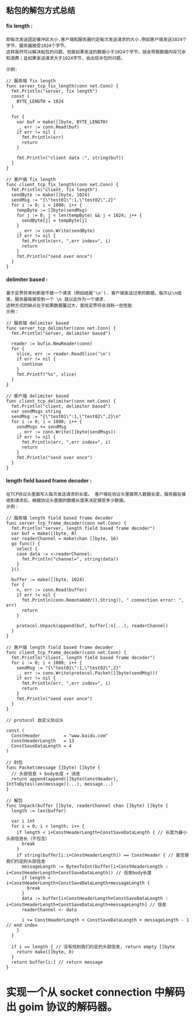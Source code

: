
  
##  粘包的解包方式总结  
  #### fix length :  
    即每次发送固定缓冲区大小.客户端和服务器约定每次发送请求的大小.例如客户端发送1024个字节，服务器接受1024个字节。  
    这样虽然可以解决粘包的问题，但是如果发送的数据小于1024个字节，就会导致数据内存冗余和浪费；且如果发送请求大于1024字节，会出现半包的问题。  
    
    示例:  

    // 服务端 fix length
    func server_tcp_fix_length(conn net.Conn) {
      fmt.Println("server, fix length")
      const (
        BYTE_LENGTH = 1024
      )

      for {
        var buf = make([]byte, BYTE_LENGTH)
        _, err := conn.Read(buf)
        if err != nil {
          fmt.Println(err)
          return
        }

        fmt.Println("client data :", string(buf))
      }
    }

    // 客户端 fix length
    func client_tcp_fix_length(conn net.Conn) {
      fmt.Println("client, fix length")
      sendByte := make([]byte, 1024)
      sendMsg := "{\"test01\":1,\"test02\",2}"
      for i := 0; i < 1000; i++ {
        tempByte := []byte(sendMsg)
        for j := 0; j < len(tempByte) && j < 1024; j++ {
          sendByte[j] = tempByte[j]
        }
        _, err := conn.Write(sendByte)
        if err != nil {
          fmt.Println(err, ",err index=", i)
          return
        }
        fmt.Println("send over once")
      }
    }


  #### delimiter based : 
    基于定界符来判断是不是一个请求（例如结尾'\n'). 客户端发送过来的数据，每次以\n结束，服务器每接受到一个 \n 就以此作为一个请求.  
    这种方式的缺点在于如果数据量过大，查找定界符会消耗一些性能
    示例：  

    // 服务端 delimiter based
    func server_tcp_delimiter(conn net.Conn) {
      fmt.Println("server, delimiter based")

      reader := bufio.NewReader(conn)
      for {
        slice, err := reader.ReadSlice('\n')
        if err != nil {
          continue
        }
        fmt.Printf("%s", slice)
      }
    }

    // 客户端 delimiter based
    func client_tcp_delimiter(conn net.Conn) {
      fmt.Println("client, delimiter based")
      var sendMsgs string
      sendMsg := "{\"test01\":1,\"test02\",2}\n"
      for i := 0; i < 1000; i++ {
        sendMsgs += sendMsg
        _, err := conn.Write([]byte(sendMsgs))
        if err != nil {
          fmt.Println(err, ",err index=", i)
          return
        }
        fmt.Println("send over once")
      }
    }

  #### length field based frame decoder :  
    在TCP协议头里面写入每次发送请求的长度。 客户端在协议头里面带入数据长度，服务器在接收到请求后，根据协议头里面的数据长度来决定接受多少数据。
    示例：  

    // 服务端 length field based frame decoder
    func server_tcp_frame_decoder(conn net.Conn) {
      fmt.Println("server, length field based frame decoder")
      var buf = make([]byte, 0)
      var readerChannel = make(chan []byte, 16)
      go func() {
        select {
        case data := <-readerChannel:
          fmt.Println("channel=", string(data))
        }
      }()

      buffer := make([]byte, 1024)
      for {
        n, err := conn.Read(buffer)
        if err != nil {
          fmt.Println(conn.RemoteAddr().String(), " connection error: ", err)
          return
        }

        protocol.Unpack(append(buf, buffer[:n]...), readerChannel)
      }
    }

    // 客户端 length field based frame decoder
    func client_tcp_frame_decoder(conn net.Conn) {
      fmt.Println("client, length field based frame decoder")
      for i := 0; i < 1000; i++ {
        sendMsg := "{\"test01\":1,\"test02\",2}"
        _, err := conn.Write(protocol.Packet([]byte(sendMsg)))
        if err != nil {
          fmt.Println(err, ",err index=", i)
          return
        }
        fmt.Println("send over once")
      }
    }

    // protocol 自定义协议头

    const (
      ConstHeader         = "www.baidu.com"
      ConstHeaderLength   = 13
      ConstSaveDataLength = 4
    )

    // 封包
    func Packet(message []byte) []byte {
      // 头部信息 + body长度 + 消息
      return append(append([]byte(ConstHeader), IntToBytes(len(message))...), message...)
    }

    // 解包
    func Unpack(buffer []byte, readerChannel chan []byte) []byte {
      length := len(buffer)

      var i int
      for i = 0; i < length; i++ {
        if length < i+ConstHeaderLength+ConstSaveDataLength { // 长度为最小头部信息长（不包含）
          break
        }
        if string(buffer[i:i+ConstHeaderLength]) == ConstHeader { // 是否是我们约定的头部信息
          messageLength := BytesToInt(buffer[i+ConstHeaderLength : i+ConstHeaderLength+ConstSaveDataLength]) // 信息body长度
          if length < i+ConstHeaderLength+ConstSaveDataLength+messageLength {
            break
          }
          data := buffer[i+ConstHeaderLength+ConstSaveDataLength : i+ConstHeaderLength+ConstSaveDataLength+messageLength] // 信息
          readerChannel <- data

          i += ConstHeaderLength + ConstSaveDataLength + messageLength - 1 // end index
        }
      }

      if i == length { // 没有找到我们约定的头部信息, return empty []byte
        return make([]byte, 0)
      }
      return buffer[i:] // return message
    }


# 实现一个从 socket connection 中解码出 goim 协议的解码器。  
